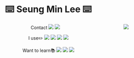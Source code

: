 <div align="center">
<h1 class="line">
⌨️ Seung Min Lee ⌨️
</h1>
</div>

<div align="center">
  <img align="right" src="https://github-readme-stats.vercel.app/api/top-langs/?username=seungminlee92&theme=dracula&exclude_repo=Computer-Science-Engineering&layout=compact&langs_count=10"/>

Contact
<a href="mailto:seungminlee92@kakao.com" target="_blank"><img src="https://img.shields.io/badge/Kakao-FFCD00?style=flat-square&amp;logo=Kakao&amp;logoColor=white"></a>
<a href="mailto:seungminlee92@kakao.com" target="_blank"><img src="https://img.shields.io/badge/Kakao-FFCD00?style=flat-square&amp;logo=Kakao&amp;logoColor=white"></a>

I use:pencil2:
<img src="https://img.shields.io/badge/Visual Studio Code-007ACC?style=flat-square&logo=Visual Studio Code&logoColor=white">
<img src="https://img.shields.io/badge/Python-3776AB?style=flat-square&logo=Python&logoColor=white">
<img src="https://img.shields.io/badge/Oracle-F80000?style=flat-square&logo=Oracle&logoColor=white">
<img src="https://img.shields.io/badge/MongoDB-47A248?style=flat-square&logo=MongoDB&logoColor=white">

Want to learn:books:
<img src="https://img.shields.io/badge/Django-092E20?style=flat-square&logo=Django&logoColor=white">
<img src="https://img.shields.io/badge/JavaScript-F7DF1E?style=flat-square&logo=JavaScript&logoColor=white">
<img src="https://img.shields.io/badge/TypeScript-3178C6?style=flat-square&logo=TypeScript&logoColor=white">
</div>

<!--
[![Solved.ac 프로필](http://mazassumnida.wtf/api/generate_badge?boj=seungminlee92)](https://solved.ac/seungminlee92)

**seungminlee92/seungminlee92** is a ✨ _special_ ✨ repository because its `README.md` (this file) appears on your GitHub profile.

Here are some ideas to get you started:

- 🔭 I’m currently working on ...
- 🌱 I’m currently learning ...
- 👯 I’m looking to collaborate on ...
- 🤔 I’m looking for help with ...
- 💬 Ask me about ...
- 📫 How to reach me: ...
- 😄 Pronouns: ...
- ⚡ Fun fact: ...
![Seungmin's GitHub stats](https://github-readme-stats.vercel.app/api?username=seungminlee92&show_icons=true&theme=radical)
-->

